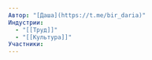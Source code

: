 ```yaml
---
Автор: "[Даша](https://t.me/bir_daria)"
Индустрии:
  - "[[Труд]]"
  - "[[Культура]]"
Участники:
---
```

